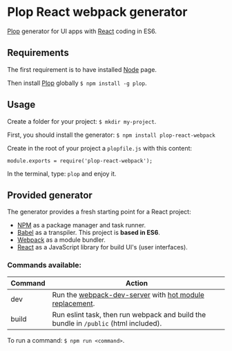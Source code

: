 # Plop React webpack generator
[Plop][Plop] generator for UI apps with [React](https://facebook.github.io/react/) coding in ES6.

## Requirements

The first requirement is to have installed [Node](https://nodejs.org/en/download/) page.

Then install [Plop][Plop] globally `$ npm install -g plop`.

## Usage

Create a folder for your project: `$ mkdir my-project`.

First, you should install the generator: `$ npm install plop-react-webpack`

Create in the root of your project a `plopfile.js` with this content:
```javsacript
module.exports = require('plop-react-webpack');
```

In the terminal, type: `plop` and enjoy it.


## Provided generator

The generator provides a fresh starting point for a React project:

- [NPM](https://www.npmjs.com/) as a package manager and task runner.
- [Babel](https://babeljs.io/) as a transpiler. This project is **based in ES6**.
- [Webpack](https://webpack.github.io/) as a module bundler.
- [React](https://facebook.github.io/react/) as a JavaScript library for build UI's (user interfaces).

### Commands available:

| Command | Action                                |
|---------|---------------------------------------|
| dev     | Run the [webpack-dev-server](https://webpack.github.io/docs/webpack-dev-server.html) with [hot module replacement](https://webpack.github.io/docs/hot-module-replacement.html). |
| build   | Run eslint task, then run webpack and build the bundle in `/public` (html included). |

To run a command: `$ npm run <command>`.

[Plop]: https://github.com/amwmedia/plop